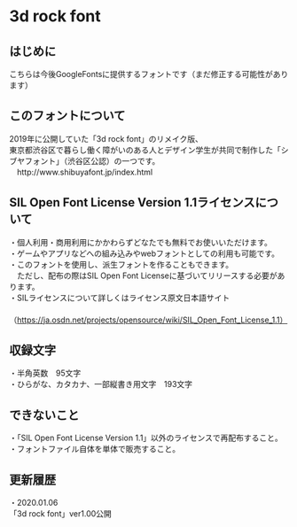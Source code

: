 # 3d rock font

<h2>はじめに</h2>
こちらは今後GoogleFontsに提供するフォントです（まだ修正する可能性があります）<br />

<h2>このフォントについて</h2>
2019年に公開していた「3d rock font」のリメイク版、<br />
東京都渋谷区で暮らし働く障がいのある人とデザイン学生が共同で制作した「シブヤフォント」（渋谷区公認）の一つです。
　http://www.shibuyafont.jp/index.html<br />

<h2>SIL Open Font License Version 1.1ライセンスについて</h2>

・個人利用・商用利用にかかわらずどなたでも無料でお使いいただけます。<br />
・ゲームやアプリなどへの組み込みやwebフォントとしての利用も可能です。<br />
・このフォントを使用し、派生フォントを作ることもできます。<br />
　ただし、配布の際はSIL Open Font Licenseに基づいてリリースする必要があります。<br />
・SILライセンスについて詳しくはライセンス原文日本語サイト<br />
　（https://ja.osdn.net/projects/opensource/wiki/SIL_Open_Font_License_1.1）<br />

<h2>収録文字</h2>
・半角英数　95文字<br />
・ひらがな、カタカナ、一部縦書き用文字　193文字<br />

<h2>できないこと</h2>
・「SIL Open Font License Version 1.1」以外のライセンスで再配布すること。<br />
・フォントファイル自体を単体で販売すること。<br />


<h2>更新履歴</h2>

・2020.01.06<br />
「3d rock font」ver1.00公開<br />
